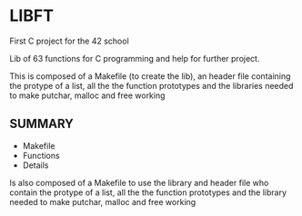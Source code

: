 # LIBFT

First C project for the 42 school

Lib of 63 functions for C programming and help for further project.

This is composed of a Makefile (to create the lib), an header file  containing the protype of a list, all the the function prototypes and the libraries needed to make putchar, malloc and free working

## SUMMARY
- Makefile
- Functions
- Details

Is also composed of a Makefile to use the library and header file who contain the protype of a list, all the the function prototypes
and the library needed to make putchar, malloc and free working

